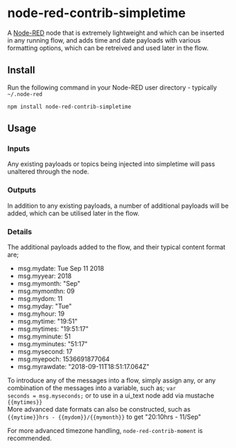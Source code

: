 node-red-contrib-simpletime
====================

A <a href="http://nodered.org" target="_new">Node-RED</a> node that is extremely lightweight and which can be inserted in any running flow, and adds time and date payloads with various formatting options, which can be retreived and used later in the flow.

Install
-------

Run the following command in your Node-RED user directory - typically `~/.node-red`

    npm install node-red-contrib-simpletime


Usage
-----


### Inputs

Any existing payloads or topics being injected into simpletime will pass unaltered through the node.

### Outputs

In addition to any existing payloads, a number of additional payloads will be added, which can be utilised later in the flow.

### Details

The additional payloads added to the flow, and their typical content format are;

* msg.mydate: Tue Sep 11 2018
* msg.myyear: 2018
* msg.mymonth: "Sep"
* msg.mymonthn: 09
* msg.mydom: 11
* msg.myday: "Tue"
* msg.myhour: 19
* msg.mytime: "19:51"
* msg.mytimes: "19:51:17"
* msg.myminute: 51
* msg.myminutes: "51:17"
* msg.mysecond: 17
* msg.myepoch: 1536691877064
* msg.myrawdate: "2018-09-11T18:51:17.064Z"

To introduce any of the messages into a flow, simply assign any, or any combination of the messages into a variable, such as; <code>var seconds = msg.myseconds;</code> or to use in a ui_text node add via mustache <code>{{mytimes}}</code>  
More advanced date formats can also be constructed, such as <code>{{mytime}}hrs - {{mydom}}/{{mymonth}}</code> to get "20:10hrs - 11/Sep"

For more advanced timezone handling, <code>node-red-contrib-moment</code> is recommended.
